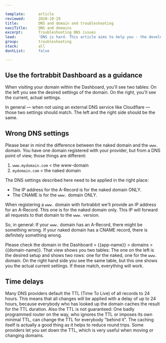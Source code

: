 ```yaml
---

template:      article
reviewed:      2020-10-29
title:         DNS and domain and troubleshooting
naviTitle:     DNS and domains
excerpt:       Troubleshooting DNS issues
lead:          'DNS is hard. This article aims to help you - the developer - solving common problems when connecting a domain to your fortrabbit App.'
group:         troubleshooting
stack:         all
dontList:      false

---
```



## Use the fortrabbit Dashboard as a guidance

When visiting your domain within the Dashboard, you'll see two tables: On the left you see the desired settings of the domain. On the right, you'll see the current, actual settings.

In general — when not using an external DNS service like Cloudflare — those two settings should match. The left and the right side should be the same.

## Wrong DNS settings

Please bear in mind the difference between the naked domain and the `www.` domain. You have one domain registered with your provider, but from a DNS point of view, those things are different:

1. `www.mydomain.com` < the www-domain
2. `mydomain.com` < the naked domain

The DNS settings described here need to be applied in the right place:

* The IP address for the A-Record is for the naked domain ONLY.
* The CNAME is for the `www.` domain ONLY.

When registering a `www.` domain with fortrabbit we'll provide an IP address for an A-Record. This one is for the naked domain only. This IP will forward all requests to that domain to the `www.` version.

So, in general: If your `www.` domain has an A-Record, there might be something wrong. If your naked domain has a CNAME record, there is definitely something wrong.

Please check the domain in the Dashboard > {{app-name}} > domains > {{domain-name}}. That view shows you two tables: The one on the left is the desired setup and shows two rows: one for the naked, one for the `www.` domain. On the right hand side you see the same table, but this one shows you the actual current settings. If these match, everything will work.

## Time delays

Many DNS providers default the TTL (Time To Live) of all records to 24 hours. This means that all changes will be applied with a delay of up to 24 hours, because everybody who has looked up the domain caches the result for the TTL duration. Also the TTL is not guaranteed: One badly programmed router on the way, who ignores the TTL or imposes its own minimal TTL, can change the TTL for everybody "behind it". The caching itself is actually a good thing as it helps to reduce round trips. Some providers let you set down the TTL, which is very useful when moving or changing domains.
